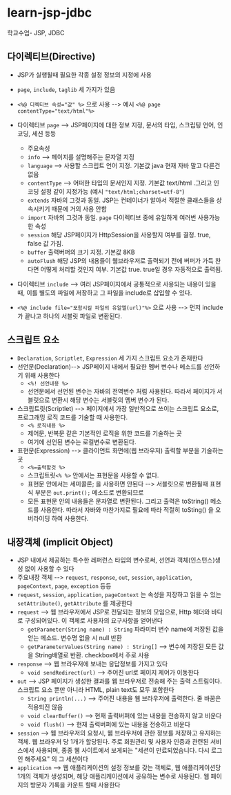 # learn-jsp-jdbc
학교수업- JSP, JDBC

## 다이렉티브(Directive)

- JSP가 실행될때 필요한 각종 설정 정보의 지정에 사용
- `page`, `include`, `taglib` 세 가지가 있음
-  `<%@ 디렉티브 속성="값" %>` 으로 사용 --> 예시 `<%@ page contentType="text/html"%>`
- 다이렉티브 `page` --> JSP페이지에 대한 정보 지정, 문서의 타입, 스크립팅 언어, 인코딩, 세션 등등
  + 주요속성
  + `info` --> 페이지를 설명해주는 문자열 지정
  + `language` --> 사용할 스크립트 언어 지정. 기본값 java 현재 자바 말고 다른건 없음
  + `contentType` --> 어떠한 타입의 문서인지 지정. 기본값 text/html .그리고 인코딩 설정 같이 지정가능 (예시 `"text/html;charset=utf-8"`)
  + `extends` 자바의 그것과 동일. JSP는 컨테이너가 알아서 적절한 클래스들을 상속시키기 때문에 거의 사용 안함
  + `import` 자바의 그것과 동일. `page` 다이렉티브 중에 유일하게 여러번 사용가능한 속성
  + `session` 해당 JSP페이지가 HttpSession을 사용할지 여부를 결정. true, false 값 가짐.
  + `buffer` 출력버퍼의 크기 지정. 기본값 8KB
  + `autoFlush` 해당 JSP의 내용들이 웹브라우저로 출력되기 전에 버퍼가 가득 찬다면 어떻게 처리할 것인지 여부. 기본값 true. true일 경우 자동적으로 출력됨.
  
- 다이렉티브 `include` --> 여러 JSP페이지에서 공통적으로 사용되는 내용이 있을 때, 이를 별도의 파일에 저장하고 그 파일을 include로 삽입할 수 있다.
- `<%@ include file="포함시킬 파일의 유알엘(url)"%>` 으로 사용 --> 먼저 include가 끝나고 하나의 서블릿 파일로 변환된다.

## 스크립트 요소

- `Declaration`, `Scriptlet`, `Expression` 세 가지 스크립트 요소가 존재한다
- 선언문(Declaration)--> JSP페이지 내에서 필요한 멤버 변수나 메소드를 선언하기 위해 사용한다
  + `<%! 선언내용 %>`
  + 선언문에서 선언된 변수는 자바의 전역변수 처럼 사용된다. 따라서 페이지가 서블릿으로 변환시 해당 변수는 서블릿의 멤버 변수가 된다.
- 스크립트릿(Scriptlet) --> 페이지에서 가장 일반적으로 쓰이는 스크립트 요소로, 프로그래밍 로직 코드를 기술할 때 사용한다.
  + `<% 로직내용 %>`
  + 제어문, 반복문 같은 기본적인 로직을 위한 코드를 기술하는 곳
  + 여기에 선언된 변수는 로컬변수로 변환된다.
- 표현문(Expression) --> 클라이언트 화면에(웹 브라우저) 출력할 부분을 기술하는 곳
  + `<%=출력할것 %>`
  + 스크립트릿`<% %>` 안에서는 표현문을 사용할 수 없다.
  + 표현문 안에서는 세미콜론; 을 사용하면 안된다 --> 서블릿으로 변환될때 표현식 부분은 `out.print();` 메소드로 변환되므로
  + 모든 표현문 안의 내용들은 문자열로 변환된다. 그리고 출력은 toString() 메소드를 사용한다. 따라서 자바와 마찬가지로 필요에 따라 적절히 toSting() 을 오버라이딩 하여 사용한다.
  
## 내장객체 (implicit Object)

- JSP 내에서 제공하는 특수한 레퍼런스 타입의 변수로써, 선언과 객체(인스턴스)생성 없이 사용할 수 있다
- 주요내장 객체 --> `request`, `response`, `out`, `session`, `application`, `pageContext`, `page`, `exception` 등등
- `request`, `session`, `application`, `pageContext` 는 속성을 저장하고 읽을 수 있는 `setAttribute()`, `getAttribute` 를 제공한다
- `request` --> 웹 브라우저에서 JSP로 전달되는 정보의 모임으로, Http 헤더와 바디로 구성되어있다. 이 객체로 사용자의 요구사항을 얻어낸다
  + `getParameter(String name) : String` 파라미터 변수 name에 저장된 값을 얻는 메소드. 변수명 없을 시 null 반환
  + `getParameterValues(String name) : String[]` --> 변수에 저장된 모든 값을 String배열로 반환. checkbox에서 주로 사용
- `response` --> 웹 브라우저에 보내는 응답정보를 가지고 있다
  + `void sendRedirect(url)` --> 주어진 url로 페이지 제어가 이동한다
- `out` --> JSP 페이지가 생성한 결과를 웹 브라우저로 전송해 주는 출력 스트림이다. 스크립트 요소 뿐만 아니라 HTML, plain text도 모두 포함한다
  + `String println(...)` --> 주어진 내용을 웹 브라우저에 출력한다. 줄 바꿈은 적용되진 않음
  + `void clearBuffer()` --> 현재 출력버퍼에 있는 내용을 전송하지 않고 비운다
  + `void flush()` --> 현재 출력버퍼에 있는 내용을 전송하고 비운다
- `session` --> 웹 브라우저의 요청시, 웹 브라우저에 관한 정보를 저장하고 유지하는 객체. 웹 브라우저 당 1개가 할당된다. 주로 회원관리 및 사용자 인증과 관련된 서비스에서 사용되며, 종종 웹 사이트에서 보게되는 "세션이 만료되었습니다. 다시 로그인 해주세요" 의 그 세션이다
- `application` --> 웹 애플리케이션의 설정 정보를 갖는 객체로, 웹 애플리케이션당 1개의 객체가 생성되며, 해당 애플리케이션에서 공유하는 변수로 사용된다. 웹 페이지의 방문자 기록을 카운트 할때 사용한다
